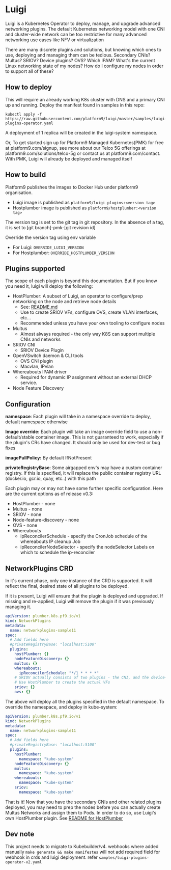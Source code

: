 # Luigi

Luigi is a Kubernetes Operator to deploy, manage, and upgrade advanced networking plugins. The default Kubernetes networking model with one CNI and cluster-wide network can be too restrictive for many advanced networking use cases like NFV or virtualization

There are many discrete plugins and solutions, but knowing which ones to use, deploying and managing them can be tedious. Secondary CNIs? Multus? SRIOV? Device plugins? OVS? Which IPAM? What's the current Linux networking state of my nodes? How do I configure my nodes in order to support all of these?

## How to deploy

This will require an already working K8s cluster with DNS and a primary CNI up and running.
Deploy the manifest found in samples in this repo:

```shell
kubectl apply -f https://raw.githubusercontent.com/platform9/luigi/master/samples/luigi-plugins-operator.yaml
```

A deployment of 1 replica will be created in the luigi-system namespace.

Or, To get started sign up for Platform9 Managed Kubernetes(PMK) for free at platform9.com/signup, see more about our Telco 5G offerings at platform9.com/solutions/telco-5g or contact us at platform9.com/contact. With PMK, Luigi will already be deployed and managed itself

## How to build

Platform9 publishes the images to Docker Hub under platform9 organisation.

- Luigi image is published as
  `platform9/luigi-plugins:<version tag>`
- Hostplumber image is published as
  `platform9/hostplumber:<version tag>`

The version tag is set to the git tag in git repository.
In the absence of a tag, it is set to [git branch]-pmk-[git revision id]

Override the version tag using env variable

- For Luigi:
  `OVERRIDE_LUIGI_VERSION`
- For Hostplumber:
  `OVERRIDE_HOSTPLUMBER_VERSION`

## Plugins supported

The scope of each plugin is beyond this documentation. But if you know you need it, luigi will deploy the following:

- HostPlumber: A subset of Luigi, an operator to configure/prep networking on the node and retrieve node details
  - See: [README.md](https://github.com/platform9/luigi/blob/master/hostplumber/README.md)
  - Use to create SRIOV VFs, configure OVS, create VLAN interfaces, etc...
  - Recommended unless you have your own tooling to configure nodes
- Multus
  - Almost always required - the only way K8S can support multiple CNIs and networks
- SRIOV CNI
  - SRIOV Device Plugin
- OpenVSwitch daemon & CLI tools
  - OVS CNI plugin
  - Macvlan, IPvlan
- Whereabouts IPAM driver
  - Required for dynamic IP assignment without an external DHCP service.
- Node Feature Discovery

## Configuration

**namespace**: Each plugin will take in a namespace override to deploy, default namespace otherwise

**Image override:** Each plugin will take an image override field to use a non-default/stable container image. This is not guaranteed to work, especially if the plugin's CRs have changed. It should only be used for dev-test or bug fixes

**imagePullPolicy:** By default IfNotPresent

**privateRegistryBase**: Some airgapped env's may have a custom container registry. If this is specified, it will replace the public container registry URL (docker.io, gcr.io, quay, etc..) with this path

Each plugin may or may not have some further specific configuration. Here are the current options as of release v0.3:

- HostPlumber - none
- Multus - none
- SRIOV - none
- Node-feature-discovery - none
- OVS - none
- Whereabouts
  - ipReconcilerSchedule - specify the CronJob schedule of the whereabouts IP cleanup Job
  - ipReconcilerNodeSelector - specify the nodeSelector Labels on which to schedule the ip-reconciler

## NetworkPlugins CRD

In it's current phase, only one instance of the CRD is supported. It will reflect the final, desired state of all plugins to be deployed.

If it is present, Luigi will ensure that the plugin is deployed and upgraded. If missing and re-applied, Luigi will remove the plugin if it was previously managing it.

```YAML
apiVersion: plumber.k8s.pf9.io/v1
kind: NetworkPlugins
metadata:
  name: networkplugins-sample11
spec:
  # Add fields here
  #privateRegistryBase: "localhost:5100"
  plugins:
    hostPlumber: {}
    nodeFeatureDiscovery: {}
    multus: {}
    whereabouts:
      ipReconcilerSchedule: "*/1 * * * *"
    # SRIOV actually consists of two plugins - the CNI, and the device-plugin
    # Use HostPlumber to create the actual VFs
    sriov: {}
    ovs: {}
```

The above will deploy all the plugins specified in the default namespace. To override the namespace, and deploy in kube-system:

```YAML
apiVersion: plumber.k8s.pf9.io/v1
kind: NetworkPlugins
metadata:
  name: networkplugins-sample11
spec:
  # Add fields here
  #privateRegistryBase: "localhost:5100"
  plugins:
    hostPlumber:
      namespace: "kube-system"
    nodeFeatureDiscovery: {}
    multus:
      namespace: "kube-system"
    whereabouts:
      namespace: "kube-system"
    sriov:
      namespace: "kube-system"
```

That is it! Now that you have the secondary CNIs and other related plugins deployed, you may need to prep the nodes before you can actually create Multus Networks and assign them to Pods. In order to do so, use Luigi's own HostPlumber plugin. See [README for HostPlumber](https://github.com/platform9/luigi/blob/master/hostplumber/README.md)

## Dev note

This project needs to migrate to Kubebuilder/v4.
webhooks where added manually `make generate && make manifestes` will not add required field for webhook in crds and luigi deployment. refer `samples/luigi-plugins-operator-v2.yaml`
